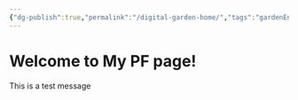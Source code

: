 ```yaml
---
{"dg-publish":true,"permalink":"/digital-garden-home/","tags":"gardenEntry","dgHomeLink":true,"dgPassFrontmatter":false}
---
```


# Welcome to My PF page!
This is a test message
